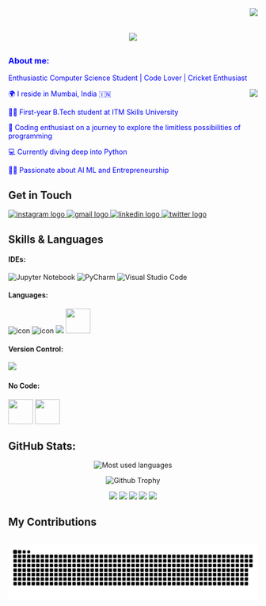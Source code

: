 <img align="right" src="https://visitor-badge.laobi.icu/badge?page_id=ChaitanyDalvi06.ChaitanyDalvi06" />

<h1 align="center">
    <img src="https://readme-typing-svg.herokuapp.com/?font=Righteous&size=35&center=true&vCenter=true&width=500&height=70&duration=4000&lines=Welcome+to+my+profile;+I'm+Chaitanya+Dalvi!" />
</h1>

<h3 align="left">
    <font color="blue">About me:</font>
</h3>

<div align="left">
    <p><font color="blue">Enthusiastic Computer Science Student | Code Lover | Cricket Enthusiast</font></p>
    <img src="file:///Users/chaitanyadalvi/Desktop/gif1.gif" align="right"/>
    <p><font color="blue">🌍 I reside in Mumbai, India 🇮🇳 </font></p>
    <p><font color="blue">👨‍💻 First-year B.Tech student at ITM Skills University</font></p>
    <p><font color="blue">🚀 Coding enthusiast on a journey to explore the limitless possibilities of programming </font></p>
    <p><font color="blue">💻 Currently diving deep into Python</font></p>
    <p><font color="blue">🧑‍💻 Passionate about AI ML and Entrepreneurship </font></p>
</div>

<h2>Get in Touch</h2>
<p>
    <a href="https://www.instagram.com/http.rafe_/" target="_blank">
        <img src="https://img.shields.io/static/v1?message=Instagram&logo=instagram&label=&color=E4405F&logoColor=white&labelColor=&style=for-the-badge" height="31" alt="instagram logo"  />
    </a>
    <a href="mailto:2023.chaitanyad@isu.ac.in.com" target="_blank">
        <img src="https://img.shields.io/static/v1?message=Gmail&logo=gmail&label=&color=D14836&logoColor=white&labelColor=&style=for-the-badge" height="31" alt="gmail logo"  />
    </a>
    <a href="https://www.linkedin.com/in/rafe-shaikh-03336628a/" target="_blank">
        <img src="https://img.shields.io/static/v1?message=LinkedIn&logo=linkedin&label=&color=0077B5&logoColor=white&labelColor=&style=for-the-badge" height="31" alt="linkedin logo"  />
    </a>
    <a href="https://twitter.com" target="_blank">
        <img src="https://img.shields.io/static/v1?message=Twitter&logo=twitter&label=&color=1DA1F2&logoColor=white&labelColor=&style=for-the-badge" height="31" alt="twitter logo"  />
    </a>
</p>

<h2>Skills &amp; Languages</h2>
<div align="left">
    <h4>IDEs:</h4>
    <p>
        <img src="https://img.shields.io/badge/jupyter-%23FA0F00.svg?style=for-the-badge&logo=jupyter&logoColor=white" alt="Jupyter Notebook">
        <img src="https://img.shields.io/badge/pycharm-143?style=for-the-badge&logo=pycharm&logoColor=black&color=black&labelColor=green" alt="PyCharm">
        <img src="https://img.shields.io/badge/Visual%20Studio%20Code-0078d7.svg?style=for-the-badge&logo=visual-studio-code&logoColor=white" alt="Visual Studio Code">
    </p>
    <h4>Languages:</h4>
    <img src="https://techstack-generator.vercel.app/python-icon.svg" alt="icon" width="50" height="50" />
    <img src="https://techstack-generator.vercel.app/cpp-icon.svg" alt="icon" width="60" height="60" />
    <img src="https://skillicons.dev/icons?i=cpp,py&theme=dark" />
    <img src="https://upload.wikimedia.org/wikipedia/commons/7/75/Scratch.logo.S.png" width="50" height="50">
    <h4>Version Control:</h4>
    <p>
        <img src="https://skillicons.dev/icons?i=git,github&theme=dark" />
    </p>
    <h4>No Code:</h4>
    <p>
        <img src="https://www.appsheet.com/Content/img/material/appsheet_rebrand_logo.svg" width="50" height="50" theme="dark"> 
        <img src="https://img.shields.io/badge/wix-0078d7.svg?style=for-the-badge&logo=&logoColor=black" width="50" height="50" theme="light">
    </p>
</div>

<h2>GitHub Stats:</h2>
<div align="center">
    <p><img src="https://github-readme-stats.vercel.app/api/top-langs/?username=ChaitanyDalvi06&theme=algolia&hide_border=true&langs_count=5" alt="Most used languages" /></p>
    <p><img src="https://github-profile-trophy.vercel.app/?username=ChaitanyDalvi06&theme=algolia&margin-w=5&margin-h=5" alt="Github Trophy" /></p>
    <img src="https://github-readme-stats.vercel.app/api?username=ChaitanyDalvi06&theme=aura&show_icons=true" />
    <img src="http://github-profile-summary-cards.vercel.app/api/cards/repos-per-language?username=ChaitanyDalvi06&theme=aura" />
    <img src="http://github-profile-summary-cards.vercel.app/api/cards/most-commit-language?username=ChaitanyDalvi06&theme=aura" />
    <img src="http://github-profile-summary-cards.vercel.app/api/cards/stats?username=ChaitanyDalvi06&theme=aura" />
    <img src="http://github-profile-summary-cards.vercel.app/api/cards/productive-time?username=ChaitanyDalvi06&theme=aura&utcOffset=5.3" />
</div>

<div align="left">
    <h2>My Contributions</h2>
    <br>
    <img alt="snake eating my contributions" src="https://raw.githubusercontent.com/Jeevan-04/Jeevan-04/output/github-contribution-grid-snake.svg" />
    <br/><br/><br/>
</div>

</body>
</html>
